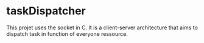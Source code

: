 taskDispatcher
==============

This projet uses the socket in C. It is a client-server architecture that aims to dispatch task in function of everyone ressource.